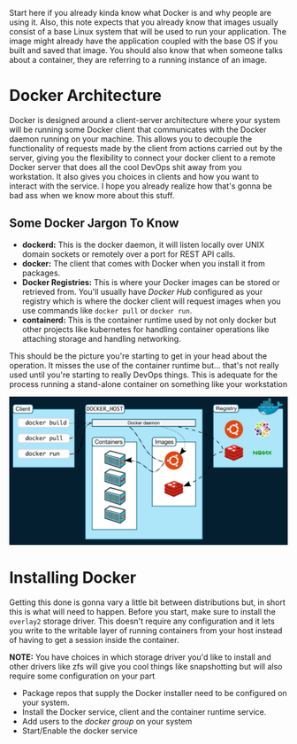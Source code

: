 Start here if you already kinda know what Docker is and why people are using it. Also, this note expects that you already know that images usually consist of a base Linux system that will be used to run your application. The image might already have the application coupled with the base OS if you built and saved that image. You should also know that when someone talks about a container, they are referring to a running instance of an image.

# Docker Architecture
Docker is designed around a client-server architecture where your system will be running some Docker client that communicates with the Docker daemon running on your machine. This allows you to decouple the functionality of requests made by the client from actions carried out by the server, giving you the flexibility to connect your docker client to a remote Docker server that does all the cool DevOps shit away from you workstation. It also gives you choices in clients and how you want to interact with the service. I hope you already realize how that's gonna be bad ass when we know more about this stuff.

## Some Docker Jargon To Know
- **dockerd:** This is the docker daemon, it will listen locally over UNIX domain sockets or remotely over a port for REST API calls.
- **docker:** The client that comes with Docker when you install it from packages. 
- **Docker Registries:** This is where your Docker images can be stored or retrieved from. You'll usually have _Docker Hub_ configured as your registry which is where the docker client will request images when you use commands like `docker pull` or `docker run`. 
- **containerd:** This is the container runtime used by not only docker but other projects like kubernetes for handling container operations like attaching storage and handling networking.

This should be the picture you're starting to get in your head about the operation. It misses the use of the container runtime but... that's not really used until you're starting to really DevOps things. This is adequate for the process running a stand-alone container on something like your workstation

![](./Images/Pasted%20image%2020211030105928.png)

# Installing Docker
Getting this done is gonna vary a little bit between distributions but, in short this is what will need to happen. Before you start, make sure to install the `overlay2` storage driver. This doesn't require any configuration and it lets you write to the writable layer of running containers from your host instead of having to get a session inside the container.

**NOTE:** You have choices in which storage driver you'd like to install and other drivers like zfs will give you cool things like snapshotting but will also require some configuration on your part

- Package repos that supply the Docker installer need to be configured on your system.
- Install the Docker service, client and the container runtime service.
- Add users to the _docker group_ on your system
- Start/Enable the docker service

